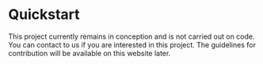 # Quickstart

This project currently remains in conception and is not carried out on code. You can contact to us if you are interested in this project. The guidelines for contribution will be available on this website later.
